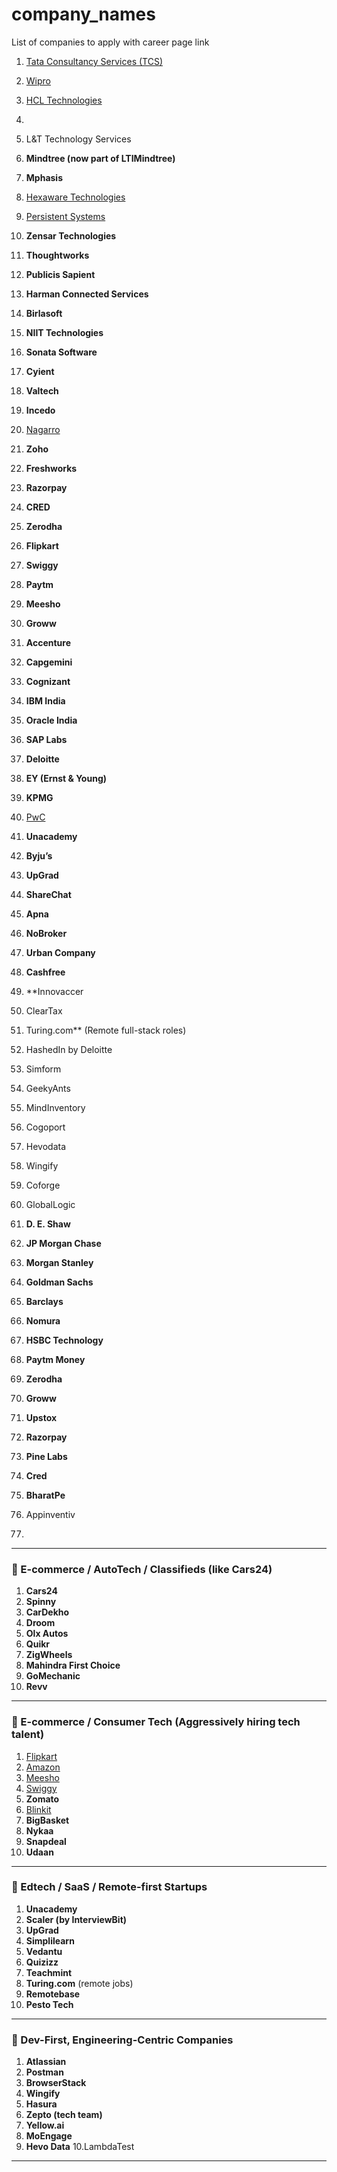 # company_names
List of companies to apply  with career page link

1. [Tata Consultancy Services (TCS)](https://ibegin.tcs.com/candidate/)
2. [Wipro](https://careers.wipro.com/)
3. [HCL Technologies](https://www.hcltech.com/careers/careers-in-india#job-openings)
4. 
5. L\&T Technology Services
6. **Mindtree (now part of LTIMindtree)**
7. **Mphasis**
8. [Hexaware Technologies](https://jobs.hexaware.com/#en/sites/CX_1/jobs?keyword=Frontend+Developer&mode=location)
9. [Persistent Systems](https://careers.persistent.com/explore-opportunities)
10. **Zensar Technologies**

11. **Thoughtworks**
12. **Publicis Sapient**
13. **Harman Connected Services**
14. **Birlasoft**
15. **NIIT Technologies**
16. **Sonata Software**
17. **Cyient**
18. **Valtech**
19. **Incedo**
20. [Nagarro](https://www.nagarro.com/en/careers/job-search?keyword=Frontend%20Developer)


21. **Zoho**
22. **Freshworks**
23. **Razorpay**
24. **CRED**
25. **Zerodha**
26. **Flipkart**
27. **Swiggy**
28. **Paytm**
29. **Meesho**
30. **Groww**

31. **Accenture**
32. **Capgemini**
33. **Cognizant**
34. **IBM India**
35. **Oracle India**
36. **SAP Labs**
37. **Deloitte**
38. **EY (Ernst & Young)**
39. **KPMG**
40. [PwC]()

41. **Unacademy**
42. **Byju’s**
43. **UpGrad**
44. **ShareChat**
45. **Apna**
46. **NoBroker**
47. **Urban Company**
48. **Cashfree**
49. **Innovaccer
50. ClearTax

51. Turing.com** (Remote full-stack roles)
52. HashedIn by Deloitte
53. Simform
54. GeekyAnts
55. MindInventory
56. Cogoport
57. Hevodata
58. Wingify
59. Coforge
60. GlobalLogic

61. **D. E. Shaw**
62. **JP Morgan Chase**
63. **Morgan Stanley**
64. **Goldman Sachs**
65. **Barclays**
66. **Nomura**
67. **HSBC Technology**
68. **Paytm Money**
69. **Zerodha**
70. **Groww**

71. **Upstox**
72. **Razorpay**
73. **Pine Labs**
74. **Cred**
75. **BharatPe**
76. Appinventiv
77. 

---

### 🚗 E-commerce / AutoTech / Classifieds (like Cars24)

1. **Cars24**
2. **Spinny**
3. **CarDekho**
4. **Droom**
5. **Olx Autos**
6. **Quikr**
7. **ZigWheels**
8. **Mahindra First Choice**
9. **GoMechanic**
10. **Revv**

---

### 🛒 E-commerce / Consumer Tech (Aggressively hiring tech talent)

1. [Flipkart](https://www.flipkartcareers.com/#!/joblist)
2. [Amazon](https://www.amazon.jobs/en/search?base_query=Front+End+Engineer+%28React%29%2C+AGI+Information&loc_query=)
3. [Meesho](https://www.meesho.io/jobs?d=engineering)
4. [Swiggy](https://careers.swiggy.com/#/)
5. **Zomato**
6. [Blinkit](https://blinkit.com/careers/jobs?srsltid=AfmBOorFBx_HnFtdgeGc5aXGGGO8UAxrWpSVXgI81LzhdSEnK7asmKGO)
7. **BigBasket**
8. **Nykaa**
9. **Snapdeal**
10. **Udaan**

---

### 🧠 Edtech / SaaS / Remote-first Startups

1. **Unacademy**
2. **Scaler (by InterviewBit)**
3. **UpGrad**
4. **Simplilearn**
5. **Vedantu**
6. **Quizizz**
7. **Teachmint**
8. **Turing.com** (remote jobs)
9. **Remotebase**
10. **Pesto Tech**

---

### 🔧 Dev-First, Engineering-Centric Companies

1. **Atlassian**
2. **Postman**
3. **BrowserStack**
4. **Wingify**
5. **Hasura**
6. **Zepto (tech team)**
7. **Yellow\.ai**
8. **MoEngage**
9. **Hevo Data**
10.LambdaTest



---




